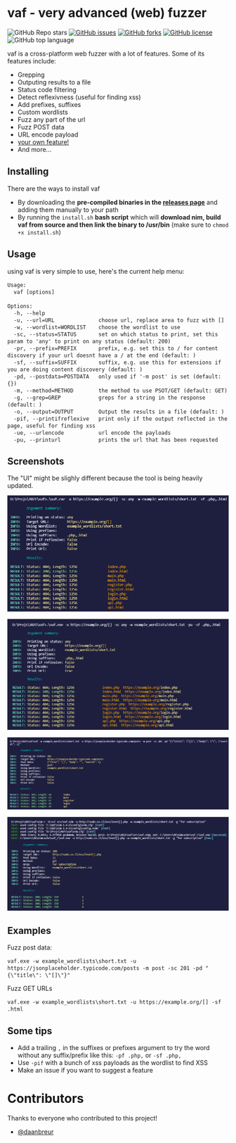 # vaf - very advanced (web) fuzzer
![GitHub Repo stars](https://img.shields.io/github/stars/d4rckh/vaf)
[![GitHub issues](https://img.shields.io/github/issues/d4rckh/vaf)](https://github.com/d4rckh/vaf/issues)
[![GitHub forks](https://img.shields.io/github/forks/d4rckh/vaf)](https://github.com/d4rckh/vaf/network)
[![GitHub license](https://img.shields.io/github/license/d4rckh/vaf)](https://github.com/d4rckh/vaf/blob/main/LICENSE)
![GitHub top language](https://img.shields.io/github/languages/top/d4rckh/vaf)

vaf is a cross-platform web fuzzer with a lot of features. Some of its features include:
- Grepping
- Outputing results to a file
- Status code filtering
- Detect reflexivness (useful for finding xss)
- Add prefixes, suffixes
- Custom wordlists
- Fuzz any part of the url
- Fuzz POST data
- URL encode payload
- [your own feature!](https://github.com/d4rckh/vaf/issues/new?assignees=&labels=enhancement&template=feature_request.md&title=%5Bfeature%5D)
- And more...

## Installing

There are the ways to install vaf
- By downloading the **pre-compiled binaries in the [releases page](https://github.com/d4rckh/vaf/releases/)** and adding them manually to your path
- By running the `install.sh` **bash script** which will __download nim, build vaf from source and then link the binary to /usr/bin__  (make sure to `chmod +x install.sh`)

## Usage

using vaf is very simple to use, here's the current help menu:
```
Usage:
  vaf [options]

Options:
  -h, --help
  -u, --url=URL              choose url, replace area to fuzz with []
  -w, --wordlist=WORDLIST    choose the wordlist to use
  -sc, --status=STATUS       set on which status to print, set this param to 'any' to print on any status (default: 200)
  -pr, --prefix=PREFIX       prefix, e.g. set this to / for content discovery if your url doesnt have a / at the end (default: )
  -sf, --suffix=SUFFIX       suffix, e.g. use this for extensions if you are doing content discovery (default: )
  -pd, --postdata=POSTDATA   only used if '-m post' is set (default: {})
  -m, --method=METHOD        the method to use PSOT/GET (default: GET)
  -g, --grep=GREP            greps for a string in the response (default: )
  -o, --output=OUTPUT        Output the results in a file (default: )
  -pif, --printifreflexive   print only if the output reflected in the page, useful for finding xss
  -ue, --urlencode           url encode the payloads
  -pu, --printurl            prints the url that has been requested
```

## Screenshots
The "UI" might be slighly different because the tool is being heavily updated.

![main without pu](screenshots/main%20without%20pu.png)

![main](screenshots/main.png)

![main](screenshots/main%20post.png)

![main](screenshots/grep.png)

## Examples

Fuzz post data:
```
vaf.exe -w example_wordlists\short.txt -u https://jsonplaceholder.typicode.com/posts -m post -sc 201 -pd "{\"title\": \"[]\"}"
```

Fuzz GET URLs

```
vaf.exe -w example_wordlists\short.txt -u https://example.org/[] -sf .html
```

## Some tips

- Add a trailing `,` in the suffixes or prefixes argument to try the word without any suffix/prefix like this: `-pf .php,` or `-sf .php,`
- Use `-pif` with a bunch of xss payloads as the wordlist to find XSS
- Make an issue if you want to suggest a feature

# Contributors 

Thanks to everyone who contributed to this project!
- [@daanbreur](https://github.com/daanbreur)
